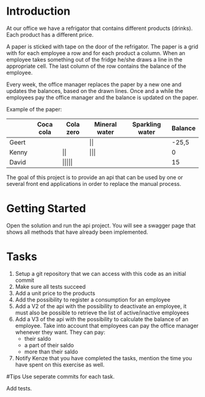# Introduction 
At our office we have a refrigator that contains different products (drinks). Each product has a different price.

A paper is sticked with tape on the door of the refrigator. The paper is a grid with for each employee a row
and for each product a column. When an employee takes something out of the fridge he/she draws a line in the appropriate cell.
The last column of the row contains the balance of the employee.

Every week, the office manager replaces the paper by a new one and updates the balances, based on the drawn lines.
Once and a while the employees pay the office manager and the balance is updated on the paper.

Example of the paper:

|   | Coca cola  | Cola zero  | Mineral water  | Sparkling water  | Balance |
|---|---|---|---|---| --- |
| Geert  |    |   | &#124;&#124;  |   | -25,5 |
| Kenny  |   | &#124;&#124;   | &#124;&#124;&#124;  |   | 0 |
| David  |   | &#124;&#124;&#124;&#124;&#124;  |   |   | 15 |

The goal of this project is to provide an api that can be used by one or several front end applications in order to replace the manual process.

# Getting Started
Open the solution and run the api project. You will see a swagger page that shows all methods that have already been implemented.

# Tasks
1. Setup a git repository that we can access with this code as an initial commit
2. Make sure all tests succeed
3. Add a unit price to the products
4. Add the possibility to register a consumption for an employee
5. Add a V2 of the api with the possibility to deactivate an employee, it must also be possible to retrieve the list of active/inactive employees
6. Add a V3 of the api with the possibility to calculate the balance of an employee. Take into account that employees can pay the office manager whenever they want. They can pay:
    - their saldo 
    - a part of their saldo 
    - more than their saldo
7. Notify Kenze that you have completed the tasks, mention the time you have spent on this exercise as well.

#Tips
Use seperate commits for each task.

Add tests.
